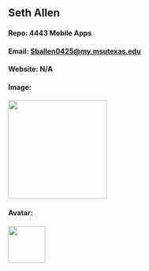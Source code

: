 ## Seth Allen
#### Repo: 4443 Mobile Apps
#### Email: Sballen0425@my.msutexas.edu
#### Website: N/A
#### Image:
<img src="[https://images2.imgbox.com/b3/d5/09sLKh1N_o.png](https://media.discordapp.net/attachments/1140104664289923153/1197551483365904495/488648fa-7f6e-4d8d-b1c2-19dd1167941b.jpg?ex=65bbadbb&is=65a938bb&hm=3e54117041af8f53382107308127f8451c1196c08ce8af432c50aa1b61ee31b6&=&format=webp&width=483&height=644)https://media.discordapp.net/attachments/1140104664289923153/1197551483365904495/488648fa-7f6e-4d8d-b1c2-19dd1167941b.jpg?ex=65bbadbb&is=65a938bb&hm=3e54117041af8f53382107308127f8451c1196c08ce8af432c50aa1b61ee31b6&=&format=webp&width=483&height=644" width="200">

#### Avatar:
<img src="https://images2.imgbox.com/ae/bd/tERTAGTL_o.png" width="75">
